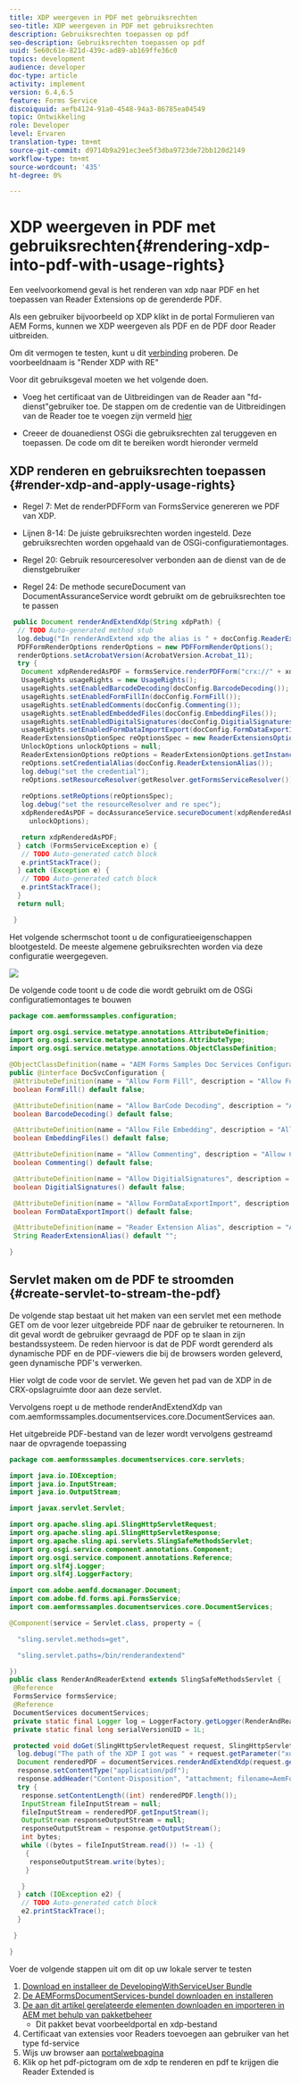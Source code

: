 ```yaml
---
title: XDP weergeven in PDF met gebruiksrechten
seo-title: XDP weergeven in PDF met gebruiksrechten
description: Gebruiksrechten toepassen op pdf
seo-description: Gebruiksrechten toepassen op pdf
uuid: 5e60c61e-821d-439c-ad89-ab169ffe36c0
topics: development
audience: developer
doc-type: article
activity: implement
version: 6.4,6.5
feature: Forms Service
discoiquuid: aefb4124-91a0-4548-94a3-86785ea04549
topic: Ontwikkeling
role: Developer
level: Ervaren
translation-type: tm+mt
source-git-commit: d9714b9a291ec3ee5f3dba9723de72bb120d2149
workflow-type: tm+mt
source-wordcount: '435'
ht-degree: 0%

---
```



# XDP weergeven in PDF met gebruiksrechten{#rendering-xdp-into-pdf-with-usage-rights}

Een veelvoorkomend geval is het renderen van xdp naar PDF en het toepassen van Reader Extensions op de gerenderde PDF.

Als een gebruiker bijvoorbeeld op XDP klikt in de portal Formulieren van AEM Forms, kunnen we XDP weergeven als PDF en de PDF door Reader uitbreiden.

Om dit vermogen te testen, kunt u dit [verbinding](https://forms.enablementadobe.com/content/samples/samples.html?query=0) proberen. De voorbeeldnaam is &quot;Render XDP with RE&quot;

Voor dit gebruiksgeval moeten we het volgende doen.

* Voeg het certificaat van de Uitbreidingen van de Reader aan &quot;fd-dienst&quot;gebruiker toe. De stappen om de credentie van de Uitbreidingen van de Reader toe te voegen zijn vermeld [hier](https://helpx.adobe.com/experience-manager/6-3/forms/using/configuring-document-services.html)

* Creeer de douanedienst OSGi die gebruiksrechten zal teruggeven en toepassen. De code om dit te bereiken wordt hieronder vermeld

## XDP renderen en gebruiksrechten toepassen {#render-xdp-and-apply-usage-rights}

* Regel 7: Met de renderPDFForm van FormsService genereren we PDF van XDP.

* Lijnen 8-14: De juiste gebruiksrechten worden ingesteld. Deze gebruiksrechten worden opgehaald van de OSGi-configuratiemontages.

* Regel 20: Gebruik resourceresolver verbonden aan de dienst van de de dienstgebruiker

* Regel 24: De methode secureDocument van DocumentAssuranceService wordt gebruikt om de gebruiksrechten toe te passen

```java
 public Document renderAndExtendXdp(String xdpPath) {
  // TODO Auto-generated method stub
  log.debug("In renderAndExtend xdp the alias is " + docConfig.ReaderExtensionAlias());
  PDFFormRenderOptions renderOptions = new PDFFormRenderOptions();
  renderOptions.setAcrobatVersion(AcrobatVersion.Acrobat_11);
  try {
   Document xdpRenderedAsPDF = formsService.renderPDFForm("crx://" + xdpPath, null, renderOptions);
   UsageRights usageRights = new UsageRights();
   usageRights.setEnabledBarcodeDecoding(docConfig.BarcodeDecoding());
   usageRights.setEnabledFormFillIn(docConfig.FormFill());
   usageRights.setEnabledComments(docConfig.Commenting());
   usageRights.setEnabledEmbeddedFiles(docConfig.EmbeddingFiles());
   usageRights.setEnabledDigitalSignatures(docConfig.DigitialSignatures());
   usageRights.setEnabledFormDataImportExport(docConfig.FormDataExportImport());
   ReaderExtensionsOptionSpec reOptionsSpec = new ReaderExtensionsOptionSpec(usageRights, "Sample ARES");
   UnlockOptions unlockOptions = null;
   ReaderExtensionOptions reOptions = ReaderExtensionOptions.getInstance();
   reOptions.setCredentialAlias(docConfig.ReaderExtensionAlias());
   log.debug("set the credential");
   reOptions.setResourceResolver(getResolver.getFormsServiceResolver());
   
   reOptions.setReOptions(reOptionsSpec);
   log.debug("set the resourceResolver and re spec");
   xdpRenderedAsPDF = docAssuranceService.secureDocument(xdpRenderedAsPDF, null, null, reOptions,
     unlockOptions);

   return xdpRenderedAsPDF;
  } catch (FormsServiceException e) {
   // TODO Auto-generated catch block
   e.printStackTrace();
  } catch (Exception e) {
   // TODO Auto-generated catch block
   e.printStackTrace();
  }
  return null;

 }
```

Het volgende schermschot toont u de configuratieeigenschappen blootgesteld. De meeste algemene gebruiksrechten worden via deze configuratie weergegeven.

![](assets/configurationproperties.gif)

De volgende code toont u de code die wordt gebruikt om de OSGi configuratiemontages te bouwen

```java
package com.aemformssamples.configuration;

import org.osgi.service.metatype.annotations.AttributeDefinition;
import org.osgi.service.metatype.annotations.AttributeType;
import org.osgi.service.metatype.annotations.ObjectClassDefinition;

@ObjectClassDefinition(name = "AEM Forms Samples Doc Services Configuration", description = "AEM Forms Samples Doc Services Configuration")
public @interface DocSvcConfiguration {
 @AttributeDefinition(name = "Allow Form Fill", description = "Allow Form Fill", type = AttributeType.BOOLEAN)
 boolean FormFill() default false;

 @AttributeDefinition(name = "Allow BarCode Decoding", description = "Allow BarCode Decoding", type = AttributeType.BOOLEAN)
 boolean BarcodeDecoding() default false;

 @AttributeDefinition(name = "Allow File Embedding", description = "Allow File Embedding", type = AttributeType.BOOLEAN)
 boolean EmbeddingFiles() default false;

 @AttributeDefinition(name = "Allow Commenting", description = "Allow Commenting", type = AttributeType.BOOLEAN)
 boolean Commenting() default false;

 @AttributeDefinition(name = "Allow DigitialSignatures", description = "Allow File DigitialSignatures", type = AttributeType.BOOLEAN)
 boolean DigitialSignatures() default false;

 @AttributeDefinition(name = "Allow FormDataExportImport", description = "Allow FormDataExportImport", type = AttributeType.BOOLEAN)
 boolean FormDataExportImport() default false;

 @AttributeDefinition(name = "Reader Extension Alias", description = "Alias of your Reader Extension")
 String ReaderExtensionAlias() default "";

}
```

## Servlet maken om de PDF te stroomden {#create-servlet-to-stream-the-pdf}

De volgende stap bestaat uit het maken van een servlet met een methode GET om de voor lezer uitgebreide PDF naar de gebruiker te retourneren. In dit geval wordt de gebruiker gevraagd de PDF op te slaan in zijn bestandssysteem. De reden hiervoor is dat de PDF wordt gerenderd als dynamische PDF en de PDF-viewers die bij de browsers worden geleverd, geen dynamische PDF&#39;s verwerken.

Hier volgt de code voor de servlet. We geven het pad van de XDP in de CRX-opslagruimte door aan deze servlet.

Vervolgens roept u de methode renderAndExtendXdp van com.aemformssamples.documentservices.core.DocumentServices aan.

Het uitgebreide PDF-bestand van de lezer wordt vervolgens gestreamd naar de opvragende toepassing

```java
package com.aemformssamples.documentservices.core.servlets;

import java.io.IOException;
import java.io.InputStream;
import java.io.OutputStream;

import javax.servlet.Servlet;

import org.apache.sling.api.SlingHttpServletRequest;
import org.apache.sling.api.SlingHttpServletResponse;
import org.apache.sling.api.servlets.SlingSafeMethodsServlet;
import org.osgi.service.component.annotations.Component;
import org.osgi.service.component.annotations.Reference;
import org.slf4j.Logger;
import org.slf4j.LoggerFactory;

import com.adobe.aemfd.docmanager.Document;
import com.adobe.fd.forms.api.FormsService;
import com.aemformssamples.documentservices.core.DocumentServices;

@Component(service = Servlet.class, property = {

  "sling.servlet.methods=get",

  "sling.servlet.paths=/bin/renderandextend"

})
public class RenderAndReaderExtend extends SlingSafeMethodsServlet {
 @Reference
 FormsService formsService;
 @Reference
 DocumentServices documentServices;
 private static final Logger log = LoggerFactory.getLogger(RenderAndReaderExtend.class);
 private static final long serialVersionUID = 1L;

 protected void doGet(SlingHttpServletRequest request, SlingHttpServletResponse response) {
  log.debug("The path of the XDP I got was " + request.getParameter("xdpPath"));
  Document renderedPDF = documentServices.renderAndExtendXdp(request.getParameter("xdpPath"));
  response.setContentType("application/pdf");
  response.addHeader("Content-Disposition", "attachment; filename=AemFormsRocks.pdf");
  try {
   response.setContentLength((int) renderedPDF.length());
   InputStream fileInputStream = null;
   fileInputStream = renderedPDF.getInputStream();
   OutputStream responseOutputStream = null;
   responseOutputStream = response.getOutputStream();
   int bytes;
   while ((bytes = fileInputStream.read()) != -1) {
    {
     responseOutputStream.write(bytes);
    }

   }
  } catch (IOException e2) {
   // TODO Auto-generated catch block
   e2.printStackTrace();
  }

 }

}
```

Voer de volgende stappen uit om dit op uw lokale server te testen
1. [Download en installeer de DevelopingWithServiceUser Bundle](/help/forms/assets/common-osgi-bundles/DevelopingWithServiceUser.jar)
1. [De AEMFormsDocumentServices-bundel downloaden en installeren](/help/forms/assets/common-osgi-bundles/AEMFormsDocumentServices.core-1.0-SNAPSHOT.jar)
1. [De aan dit artikel gerelateerde elementen downloaden en importeren in AEM met behulp van pakketbeheer](assets/renderandextendxdp.zip)
   * Dit pakket bevat voorbeeldportal en xdp-bestand
1. Certificaat van extensies voor Readers toevoegen aan gebruiker van het type fd-service
1. Wijs uw browser aan [portalwebpagina](http://localhost:4502/content/AemForms/ReaderExtensionsXdp.html)
1. Klik op het pdf-pictogram om de xdp te renderen en pdf te krijgen die Reader Extended is



